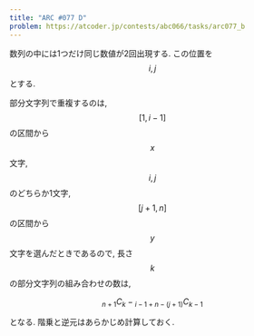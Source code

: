 ```yaml
---
title: "ARC #077 D"
problem: https://atcoder.jp/contests/abc066/tasks/arc077_b
---
```

数列の中には1つだけ同じ数値が2回出現する. この位置を $$ i, j $$ とする.

部分文字列で重複するのは, $$ [1, i-1] $$ の区間から $$ x $$ 文字, $$ i, j $$ のどちらか1文字, $$ [j+1, n] $$ の区間から $$ y $$ 文字を選んだときであるので, 長さ $$ k $$ の部分文字列の組み合わせの数は,

$$
{}_{n+1}C_k - {}_{i-1+n-(j+1)}C_{k-1}
$$

となる. 階乗と逆元はあらかじめ計算しておく.
